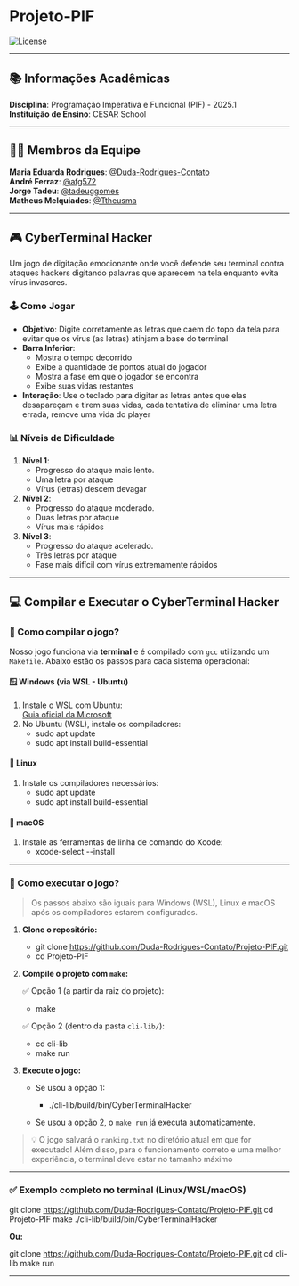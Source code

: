 # Projeto-PIF

[![License](https://img.shields.io/badge/License-BSD%203--Clause-blue.svg)](https://opensource.org/licenses/BSD-3-Clause)

---

## 📚 Informações Acadêmicas
**Disciplina**: Programação Imperativa e Funcional (PIF) - 2025.1  
**Instituição de Ensino**: CESAR School  

---

## 👨‍💻 Membros da Equipe
**Maria Eduarda Rodrigues**: [@Duda-Rodrigues-Contato](https://github.com/Duda-Rodrigues-Contato)  
**André Ferraz**: [@afg572](https://github.com/afg572)  
**Jorge Tadeu**: [@tadeuggomes](https://github.com/tadeuggomes)  
**Matheus Melquiades**: [@Ttheusma](https://github.com/Ttheusma)  

---

## 🎮 CyberTerminal Hacker
Um jogo de digitação emocionante onde você defende seu terminal contra ataques hackers digitando palavras que aparecem na tela enquanto evita vírus invasores.

### 🕹️ Como Jogar
- **Objetivo**: Digite corretamente as letras que caem do topo da tela para evitar que os vírus (as letras) atinjam a base do terminal
- **Barra Inferior**:
  - Mostra o tempo decorrido
  - Exibe a quantidade de pontos atual do jogador
  - Mostra a fase em que o jogador se encontra
  - Exibe suas vidas restantes
- **Interação**: Use o teclado para digitar as letras antes que elas desapareçam e tirem suas vidas, cada tentativa de eliminar uma letra errada, remove uma vida do player

### 📊 Níveis de Dificuldade
1. **Nível 1**:
   - Progresso do ataque mais lento.
   - Uma letra por ataque
   - Vírus (letras) descem devagar
2. **Nível 2**:
   - Progresso do ataque moderado.
   - Duas letras por ataque
   - Vírus mais rápidos
3. **Nível 3**:
   - Progresso do ataque acelerado.
   - Três letras por ataque
   - Fase mais difícil com vírus extremamente rápidos

---

## 💻 Compilar e Executar o CyberTerminal Hacker

### 🔧 Como **compilar** o jogo?

Nosso jogo funciona via **terminal** e é compilado com `gcc` utilizando um `Makefile`. Abaixo estão os passos para cada sistema operacional:

#### 🪟 Windows (via WSL - Ubuntu)
1. Instale o WSL com Ubuntu:  
   [Guia oficial da Microsoft](https://learn.microsoft.com/pt-br/windows/wsl/install)
2. No Ubuntu (WSL), instale os compiladores:
      - sudo apt update
      - sudo apt install build-essential

#### 🐧 Linux
1. Instale os compiladores necessários:
      - sudo apt update
      - sudo apt install build-essential

#### 🍏 macOS
1. Instale as ferramentas de linha de comando do Xcode:
      - xcode-select --install
---

### 🏃 Como **executar** o jogo?

> Os passos abaixo são iguais para Windows (WSL), Linux e macOS após os compiladores estarem configurados.

1. **Clone o repositório:**

      - git clone https://github.com/Duda-Rodrigues-Contato/Projeto-PIF.git
      - cd Projeto-PIF

2. **Compile o projeto com `make`:**

   ✅ Opção 1 (a partir da raiz do projeto):
  
      - make

   ✅ Opção 2 (dentro da pasta `cli-lib/`):

      - cd cli-lib
      - make run

3. **Execute o jogo:**

   - Se usou a opção 1:
 
      - ./cli-lib/build/bin/CyberTerminalHacker

   - Se usou a opção 2, o `make run` já executa automaticamente.

> 💡 O jogo salvará o `ranking.txt` no diretório atual em que for executado! Além disso, para o funcionamento correto e uma melhor experiência, o terminal deve estar no tamanho máximo

---

### ✅ Exemplo completo no terminal (Linux/WSL/macOS)

git clone https://github.com/Duda-Rodrigues-Contato/Projeto-PIF.git
cd Projeto-PIF
make
./cli-lib/build/bin/CyberTerminalHacker

**Ou:**

git clone https://github.com/Duda-Rodrigues-Contato/Projeto-PIF.git
cd cli-lib
make run

---